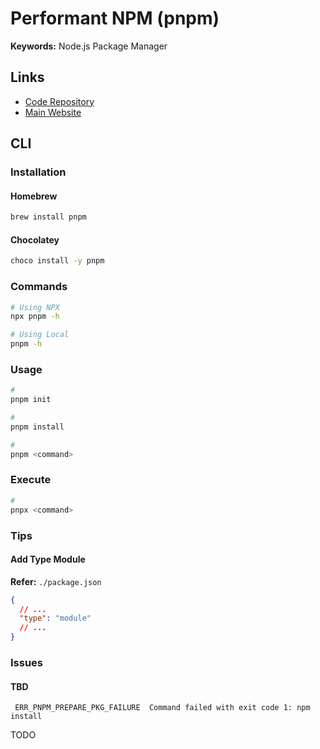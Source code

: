 # Performant NPM (pnpm)

<!--
https://github.com/antribute/open-source
-->

**Keywords:** Node.js Package Manager

## Links

- [Code Repository](https://github.com/pnpm/pnpm)
- [Main Website](https://pnpm.io/)

## CLI

### Installation

#### Homebrew

```sh
brew install pnpm
```

#### Chocolatey

```sh
choco install -y pnpm
```

### Commands

```sh
# Using NPX
npx pnpm -h

# Using Local
pnpm -h
```

### Usage

```sh
#
pnpm init

#
pnpm install

#
pnpm <command>
```

<!--
pnpm --filter <package-name> <command>

pnpm add --filter shared-ui typescript -D
pnpm add shared-ui --filter my-remix-app --workspace

pnpm run -r build
pnpm run --parallel -r build
-->

### Execute

```sh
#
pnpx <command>
```

### Tips

#### Add Type Module

**Refer:** `./package.json`

```json
{
  // ...
  "type": "module"
  // ...
}
```

### Issues

#### TBD

```log
 ERR_PNPM_PREPARE_PKG_FAILURE  Command failed with exit code 1: npm install
```

TODO

